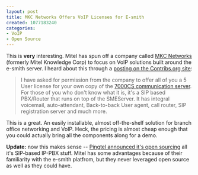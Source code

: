 ```yaml
--- 
layout: post
title: MKC Networks Offers VoIP Licenses for E-smith
created: 1077183240
categories: 
- VoIP
- Open Source
---
```

<p>This is <strong>very</strong> interesting. Mitel has spun off a company called <a href="http://mkcnetworks.com/" title="MKC Networks, formerly Mitel Knowledge Corp">MKC Networks</a> (formerly Mitel Knowledge Corp) to focus on VoIP solutions built around the e-smith server. I heard about this through a <a href="http://contribs.org/modules/news/article.php?storyid=11">posting on the Contribs.org site</a>:</p>

<blockquote>
I have asked for permission from the company to offer all of you a 5 User license for your own copy of the <a href="http://mkcnetworks.com/products/7000cs.asp">7000CS communication server</a>. For those of you who don't know what it is, it's a SIP based PBX/Router that runs on top of the SMEServer. It has integral voicemail, auto-attendant, Back-to-back User agent, call router, SIP registration server and much more.
</blockquote>

<p>This is a great. An easily installable, almost off-the-shelf solution for branch office networking and VoIP. Heck, the pricing is almost cheap enough that you could actually bring all the components along for a demo.</p>

<p><strong>Update:</strong> now this makes sense -- <a href="http://www.pingtel.com/a_pressrelease.jsp?pressreleaseid=125">Pingtel announced it's open sourcing</a> all it's SIP-based IP-PBX stuff. Mitel has some advantages because of their familiarity with the e-smith platfrom, but they never leveraged open source as well as they could have.</p>
